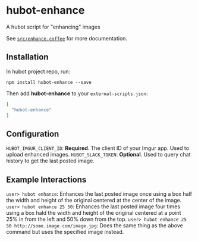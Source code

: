 # hubot-enhance

A hubot script for "enhancing" images

See [`src/enhance.coffee`](src/enhance.coffee) for more documentation.

## Installation

In hubot project repo, run:

`npm install hubot-enhance --save`

Then add **hubot-enhance** to your `external-scripts.json`:

```json
[
  "hubot-enhance"
]
```

## Configuration

`HUBOT_IMGUR_CLIENT_ID`: **Required**. The client ID of your Imgur app. Used to upload enhanced images.
`HUBOT_SLACK_TOKEN`: **Optional**. Used to query chat history to get the last posted image.

## Example Interactions

`user> hubot enhance`: Enhances the last posted image once using a box half the width and height of the original centered at the center of the image.
`user> hubot enhance 25 50`: Enhances the last posted image four times using a box hald the width and height of the original centered at a point 25% in from the left and 50% down from the top.
`user> hubot enhance 25 50 http://some.image.com/image.jpg`: Does the same thing as the above command but uses the specified image instead.